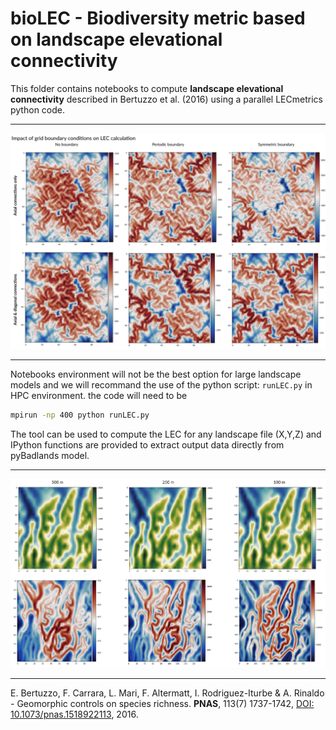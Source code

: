 # bioLEC - Biodiversity metric based on landscape elevational connectivity

This folder contains notebooks to compute **landscape elevational connectivity** described in Bertuzzo et al. (2016) using a parallel LECmetrics python code.

***

<div align="center">
    <img width=1000 src="https://github.com/Geodels/bioLEC/blob/master/images/fig1.png" alt="sketch LEC computation" title="LEC computation."</img>
</div>


***

Notebooks environment will not be the best option for large landscape models and we will recommand the use of the python script: `runLEC.py` in HPC environment. the code will need to be

```bash
mpirun -np 400 python runLEC.py
```

The tool can be used to compute the LEC for any landscape file (X,Y,Z) and IPython functions are provided to extract output data directly from pyBadlands model.

***

<div align="center">
    <img width=1000 src="https://github.com/Geodels/bioLEC/blob/master/images/fig3.png" alt="sketch Badlands" title="LEC computation."</img>
</div>


***

E. Bertuzzo, F. Carrara, L. Mari, F. Altermatt, I. Rodriguez-Iturbe & A. Rinaldo - Geomorphic controls on species richness. **PNAS**, 113(7) 1737-1742, [DOI: 10.1073/pnas.1518922113](http://www.pnas.org/content/113/7/1737), 2016.
